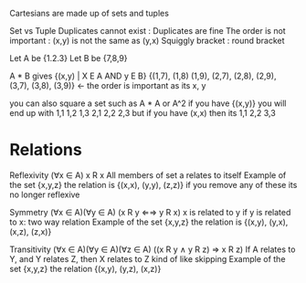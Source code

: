 Cartesians are made up of sets and tuples 

Set vs Tuple
	Duplicates cannot exist : Duplicates are fine
	The order is not important : (x,y) is not the same as (y,x)
	Squiggly bracket : round bracket


Let A be {1.2.3}
Let B be {7,8,9}

A * B gives {(x,y) | X E A AND y E B} 
{(1,7), (1,8) (1,9), (2,7), (2,8), (2,9), (3,7), (3,8), (3,9)} <- the order is important as its x, y

you can also square a set such as A * A or A^2
if you have {(x,y)} you will end up with 
1,1 1,2 1,3 2,1 2,2 2,3
but if you have (x,x)
then its 1,1 2,2 3,3


# Relations
Reflexivity 
	(∀x ∈ A) x R x
	All members of set a relates to itself 
	Example of the set 
	{x,y,z} the relation is {(x,x), (y,y), (z,z)} if you remove any of these its no longer reflexive

Symmetry
	(∀x ∈ A)(∀y ∈ A) (x R y ⇐⇒ y R x)
	x is related to y if y is related to x: two way relation
	Example of the set 
	{x,y,z} the relation is {(x,y), (y,x), (x,z), (z,x)}

Transitivity
	(∀x ∈ A)(∀y ∈ A)(∀z ∈ A) ((x R y ∧ y R z) ⇒ x R z)
	If A relates to Y, and Y relates Z, then X relates to Z kind of like skipping
	Example of the set
	{x,y,z} the relation {(x,y), (y,z), (x,z)}